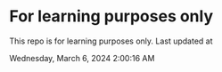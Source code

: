 # For learning purposes only
This repo is for learning purposes only.
Last updated at

Wednesday, March 6, 2024 2:00:16 AM

